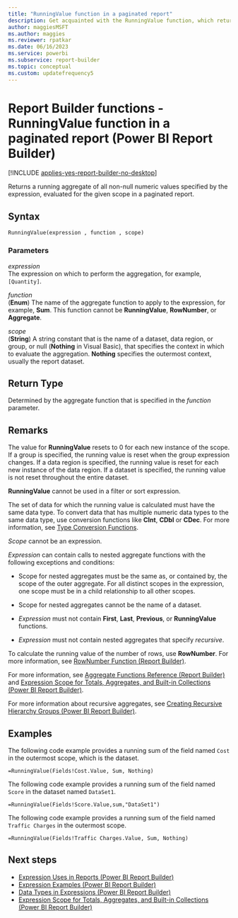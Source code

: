 ```yaml
---
title: "RunningValue function in a paginated report"
description: Get acquainted with the RunningValue function, which returns a running aggregate of all non-null numeric values in a paginated report specified by the expression in Power BI Report Builder.
author: maggiesMSFT
ms.author: maggies
ms.reviewer: rpatkar
ms.date: 06/16/2023
ms.service: powerbi
ms.subservice: report-builder
ms.topic: conceptual
ms.custom: updatefrequency5
---
```

# Report Builder functions - RunningValue function in a paginated report (Power BI Report Builder)

[!INCLUDE [applies-yes-report-builder-no-desktop](../../includes/applies-yes-report-builder-no-desktop.md)]

  Returns a running aggregate of all non-null numeric values specified by the expression, evaluated for the given scope in a paginated report.

## Syntax

```syntaxsql
RunningValue(expression , function , scope)
```

### Parameters

*expression*  
The expression on which to perform the aggregation, for example, `[Quantity]`.

*function*  
(**Enum**) The name of the aggregate function to apply to the expression, for example, **Sum**. This function cannot be **RunningValue**, **RowNumber**, or **Aggregate**.

*scope*  
(**String**) A string constant that is the name of a dataset, data region, or group, or null (**Nothing** in Visual Basic), that specifies the context in which to evaluate the aggregation. **Nothing** specifies the outermost context, usually the report dataset.

## Return Type

Determined by the aggregate function that is specified in the *function* parameter.

## Remarks

The value for **RunningValue** resets to 0 for each new instance of the scope. If a group is specified, the running value is reset when the group expression changes. If a data region is specified, the running value is reset for each new instance of the data region. If a dataset is specified, the running value is not reset throughout the entire dataset.

**RunningValue** cannot be used in a filter or sort expression.

The set of data for which the running value is calculated must have the same data type. To convert data that has multiple numeric data types to the same data type, use conversion functions like **CInt**, **CDbl** or **CDec**. For more information, see [Type Conversion Functions](/dotnet/visual-basic/language-reference/functions/type-conversion-functions).

*Scope* cannot be an expression.

*Expression* can contain calls to nested aggregate functions with the following exceptions and conditions:

- Scope for nested aggregates must be the same as, or contained by, the scope of the outer aggregate. For all distinct scopes in the expression, one scope must be in a child relationship to all other scopes.

- Scope for nested aggregates cannot be the name of a dataset.

- *Expression* must not contain **First**, **Last**, **Previous**, or **RunningValue** functions.

- *Expression* must not contain nested aggregates that specify *recursive*.

To calculate the running value of the number of rows, use **RowNumber**. For more information, see [RowNumber Function (Report Builder)](/sql/reporting-services/report-design/report-builder-functions-rownumber-function).

For more information, see [Aggregate Functions Reference (Report Builder)](/sql/reporting-services/report-design/report-builder-functions-aggregate-functions-reference) and [Expression Scope for Totals, Aggregates, and Built-in Collections (Power BI Report Builder)](./expression-scope-for-totals-aggregates-and-built-in-collections.md).

For more information about recursive aggregates, see [Creating Recursive Hierarchy Groups (Power BI Report Builder)](./creating-recursive-hierarchy-groups-report-builder.md).

## Examples

The following code example provides a running sum of the field named `Cost` in the outermost scope, which is the dataset.

```
=RunningValue(Fields!Cost.Value, Sum, Nothing)
```

The following code example provides a running sum of the field named `Score` in the dataset named `DataSet1`.

```
=RunningValue(Fields!Score.Value,sum,"DataSet1")
```

The following code example provides a running sum of the field named `Traffic Charges` in the outermost scope.

```
=RunningValue(Fields!Traffic Charges.Value, Sum, Nothing)
```

## Next steps

- [Expression Uses in Reports (Power BI Report Builder)](./expression-uses-reports-report-builder.md)
- [Expression Examples (Power BI Report Builder)](./report-builder-expression-examples.md)
- [Data Types in Expressions (Power BI Report Builder)](./data-types-expressions-report-builder.md)
- [Expression Scope for Totals, Aggregates, and Built-in Collections (Power BI Report Builder)](./expression-scope-for-totals-aggregates-and-built-in-collections.md)
